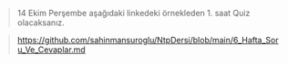 
> 14 Ekim Perşembe aşağıdaki linkedeki örnekleden 1. saat Quiz olacaksanız.


> https://github.com/sahinmansuroglu/NtpDersi/blob/main/6_Hafta_Soru_Ve_Cevaplar.md
